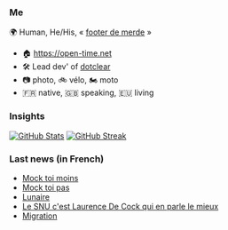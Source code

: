 ### Me

🌍 Human, He/His, « [footer de merde](https://open-time.net/post/2013/07/17/La-veritable-histoire-du-Footer-de-merde-) » 
* 🏠 https://open-time.net 
* 🛠️ Lead dev' of [dotclear](https://git.dotclear.org/dev/dotclear)
* 📷 photo, 🚲 vélo, 🏍️ moto 
* 🇫🇷 native, 🇬🇧 speaking, 🇪🇺 living

### Insights

[![GitHub Stats](https://github-readme-stats.vercel.app/api?username=franck-paul)](https://github.com/franck-paul)
[![GitHub Streak](https://github-readme-streak-stats.herokuapp.com?user=franck-paul)](https://git.io/streak-stats)

### Last news (in French)

<!-- BLOG-POST-LIST:START -->
- [Mock toi moins](https://open-time.net/post/2023/03/18/Mock-toi-moins)
- [Mock toi pas](https://open-time.net/post/2023/03/17/Mock-toi-pas)
- [Lunaire](https://open-time.net/post/2023/03/16/Lunaire)
- [Le SNU c&#39;est Laurence De Cock qui en parle le mieux](https://open-time.net/post/2023/03/15/Le-SNU-c-est-Laurence-De-Cock-qui-en-parle-le-mieux)
- [Migration](https://open-time.net/post/2023/03/14/Migration)
<!-- BLOG-POST-LIST:END -->

